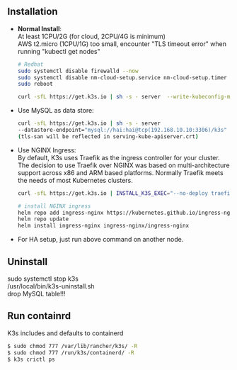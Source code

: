 ## Installation
- **Normal Install**:  
  At least 1CPU/2G  (for cloud, 2CPU/4G is minimum)  
  AWS t2.micro (1CPU/1G) too small, encounter "TLS timeout error" when running "kubectl get nodes"
  ```sh
  # Redhat
  sudo systemctl disable firewalld --now  
  sudo systemctl disable nm-cloud-setup.service nm-cloud-setup.timer  
  sudo reboot  

  curl -sfL https://get.k3s.io | sh -s - server  --write-kubeconfig-mode 0644
  ```
- Use MySQL as data store:  
  ```sh
  curl -sfL https://get.k3s.io | sh -s - server 
  --datastore-endpoint="mysql://hai:hai@tcp(192.168.10.10:3306)/k3s" --write-kubeconfig-mode 0644 --tls-san rancher.my.org --tls-san 192.168.10.10
  (tls-san will be reflected in serving-kube-apiserver.crt)
  ```
- Use NGINX Ingress:  
  By default, K3s uses Traefik as the ingress controller for your cluster. The decision to use Traefik over NGINX was based on multi-architecture support across x86 and ARM based platforms. Normally Traefik meets the needs of most Kubernetes clusters.  
  ```sh
  curl -sfL https://get.k3s.io | INSTALL_K3S_EXEC="--no-deploy traefik" sh -s - server  --write-kubeconfig-mode 0644

  # install NGINX ingress
  helm repo add ingress-nginx https://kubernetes.github.io/ingress-nginx
  helm repo update
  helm install ingress-nginx ingress-nginx/ingress-nginx
  ```
- For HA setup, just run above command on another node.


## Uninstall
sudo systemctl stop k3s  
/usr/local/bin/k3s-uninstall.sh  
drop MySQL table!!!

## Run containrd
K3s includes and defaults to containerd
```sh
$ sudo chmod 777 /var/lib/rancher/k3s/ -R
$ sudo chmod 777 /run/k3s/containerd/ -R
$ k3s crictl ps
```